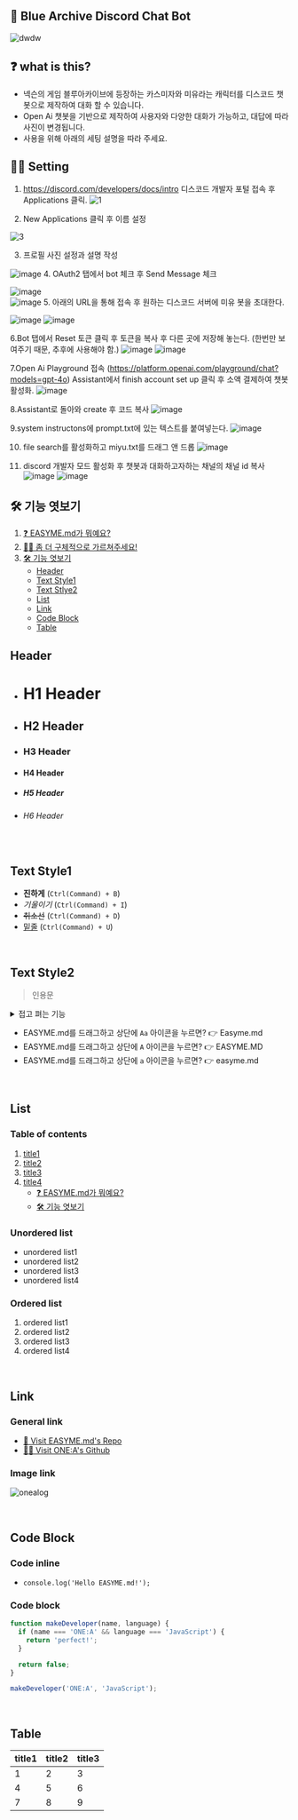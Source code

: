 ## 🙌 Blue Archive Discord Chat Bot
![dwdw](https://github.com/user-attachments/assets/12bce50b-a2c5-4199-856a-3124260ad9d2)   

## ❓ what is this?
- 넥슨의 게임 블루아카이브에 등장하는 카스미자와 미유라는 캐릭터를 디스코드 챗봇으로 제작하여 대화 할 수 있습니다.  
- Open Ai 챗봇을 기반으로 제작하여 사용자와 다양한 대화가 가능하고, 대답에 따라 사진이 변경됩니다.
- 사용을 위해 아래의 세팅 설명을 따라 주세요. 

## 🙋‍♀️ Setting 
1. https://discord.com/developers/docs/intro 디스코드 개발자 포털 접속 후 Applications 클릭.
![1](https://github.com/user-attachments/assets/b033133d-2a37-4cbd-b85b-b58fcdd0e3e4)


2. New Applications 클릭 후 이름 설정

![3](https://github.com/user-attachments/assets/d8fcbf62-3f91-43fd-92ad-afe03e3974c9)   

3. 프로필 사진 설정과 설명 작성

![image](https://github.com/user-attachments/assets/ecbdde16-e8bc-4c3e-9909-5e401767aefa) 
4. OAuth2 탭에서 bot 체크 후 Send Message 체크

![image](https://github.com/user-attachments/assets/199eda7f-3fc0-4719-9d81-3ad139dd3de2)   
![image](https://github.com/user-attachments/assets/4c04be7b-3edd-4b7e-ae58-44ece852c5bf)
5. 아래의 URL을 통해 접속 후 원하는 디스코드 서버에 미유 봇을 초대한다.

![image](https://github.com/user-attachments/assets/ad68be53-f173-40ad-9599-17b7b30a66bb)
![image](https://github.com/user-attachments/assets/46a32245-0c0d-4385-96fa-1d35d75fb96b)

6.Bot 탭에서 Reset 토큰 클릭 후 토큰을 복사 후 다른 곳에 저장해 놓는다. (한번만 보여주기 때문, 추후에 사용해야 함.)
![image](https://github.com/user-attachments/assets/d5caf40d-7092-47e3-8cd8-f115e8faee99)
![image](https://github.com/user-attachments/assets/8fa6d17b-0a45-400d-baaf-6ed964e666cb)

7.Open Ai Playground 접속 (https://platform.openai.com/playground/chat?models=gpt-4o)
Assistant에서 finish account set up 클릭 후 소액 결제하여 챗봇 활성화.
![image](https://github.com/user-attachments/assets/9e18ea76-0a6b-4dfa-a53e-5e6309af916b)



8.Assistant로 돌아와 create 후 코드 복사
![image](https://github.com/user-attachments/assets/24e355c7-fd7b-4e49-a5f9-4a4115bef9ae)

9.system instructons에 prompt.txt에 있는 텍스트를 붙여넣는다.
![image](https://github.com/user-attachments/assets/c75ae407-d2e0-4706-a9d0-aba89db16175)

10. file search를 활성화하고 miyu.txt를 드래그 앤 드롭
![image](https://github.com/user-attachments/assets/fcabfe57-573b-4136-a34c-2d1a374c3f1c)

11. discord 개발자 모드 활성화 후  챗봇과 대화하고자하는 채널의 채널 id 복사
![image](https://github.com/user-attachments/assets/d347a94e-3605-4b36-8771-658e6768a44b)
![image](https://github.com/user-attachments/assets/985c0b00-723e-41ad-a209-28950b23db58)

## 🛠 기능 엿보기   

1. [❓ EASYME.md가 뭐예요?  ](#-easymemd가-뭐예요)
2. [🙋‍♀️ 좀 더 구체적으로 가르쳐주세요!](#-좀-더-구체적으로-가르쳐주세요)
3. [🛠 기능 엿보기](#-기능-엿보기)
    - [Header](#header)   
    - [Text Style1](#text-style1)   
    - [Text Stlye2](#text-style2)   
    - [List](#list)      
    - [Link](#link)   
    - [Code Block](#code-block)   
    - [Table](#table)   
   
## Header
- # H1 Header   
- ## H2 Header   
- ### H3 Header   
- #### H4 Header   
- ##### H5 Header   
- ###### H6 Header   

<br>   

## Text Style1
- **진하게** (`Ctrl(Command) + B`)   
- *기울이기* (`Ctrl(Command) + I`)   
- <s>취소선</s> (`Ctrl(Command) + D`)   
- <u>밑줄</u> (`Ctrl(Command) + U`)   

<br>   
   
## Text Style2

>인용문   
   
<details><summary>접고 펴는 기능
</summary>

*Write here!*
</details>

- EASYME.md를 드래그하고 상단에 `Aa` 아이콘을 누르면? 👉 Easyme.md   
- EASYME.md를 드래그하고 상단에 `A` 아이콘을 누르면? 👉 EASYME.MD   
- EASYME.md를 드래그하고 상단에 `a` 아이콘을 누르면? 👉 easyme.md   
   
<br>   
   
## List   
### Table of contents
1. [title1](#write-title-here!)   
2. [title2](#only-lowercase)   
3. [title3](#use"-"instead-of-spacing-words)   
4. [title4](#example)   
    - [❓ EASYME.md가 뭐예요?](#-easymemd가-뭐예요)   
    - [🛠 기능 엿보기](#-기능-엿보기)
   
### Unordered list   
- unordered list1   
- unordered list2   
- unordered list3   
- unordered list4   
   
### Ordered list   
1. ordered list1   
2. ordered list2   
3. ordered list3   
4. ordered list4   
   
<br>   
   
## Link   
### General link
- [🚗 Visit EASYME.md's Repo](https://github.com/EASYME-md/client)   
- [🙋‍♂️ Visit ONE:A's Github](https://github.com/onealog)

### Image link
![onealog](/assets/readme/easyme.png)   
   
<br>   
   
## Code Block   
### Code inline
- `console.log('Hello EASYME.md!');`   
   
### Code block
```js
function makeDeveloper(name, language) {
  if (name === 'ONE:A' && language === 'JavaScript') {
    return 'perfect!';
  }

  return false;
}

makeDeveloper('ONE:A', 'JavaScript');
```

<br>   
   
## Table   


| title1 | title2 | title3 |
| --- | --- | --- |
| 1 | 2 | 3 |
| 4 | 5 | 6 |
| 7 | 8 | 9 |


<br>   

